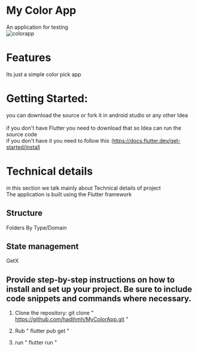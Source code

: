 # My Color App
An application for testing <br />
![colorapp](https://github.com/hadihmh/images/blob/main/color_app.gif)<br />


# Features
Its just a simple color pick app <br />






# Getting Started:
you can download the source or fork it in android studio or any other Idea<br />  
if you don't have Flutter you need to download that so Idea can run the source code<br />
if you don't have it you need to follow this :https://docs.flutter.dev/get-started/install<br />


# Technical details
in this section we talk mainly about Technical details of project<br />
The application is built using the Flutter framework<br />



## Structure
Folders By Type/Domain
## State management
GetX



## Provide step-by-step instructions on how to install and set up your project. Be sure to include code snippets and commands where necessary.

1. Clone the repository:
git clone " https://github.com/hadihmh/MyColorApp.git "

2. Rub " flutter pub get "

3. run " flutter run "